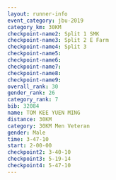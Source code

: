 ```yaml
---
layout: runner-info 
event_category: jbu-2019 
category_km: 30KM 
checkpoint-name2: Split 1 SMK 
checkpoint-name3: Split 2 E Farm 
checkpoint-name4: Split 3 
checkpoint-name5: 
checkpoint-name6: 
checkpoint-name7: 
checkpoint-name8: 
checkpoint-name9: 
overall_rank: 30
gender_rank: 26
category_rank: 7
bib: 32084
name: TOM KEE YUEN MING
distance: 30KM
category: 30KM Men Veteran
gender: Male
time: 3-47-10
start: 2-00-00
checkpoint2: 3-40-10
checkpoint3: 5-19-14
checkpoint4: 5-47-10
---
```


